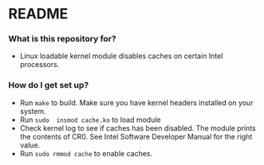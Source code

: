 # README #

### What is this repository for? ###

* Linux loadable kernel module disables caches on certain Intel processors. 

### How do I get set up? ###

* Run `make` to build.  Make sure you have kernel headers installed on your system.
* Run `sudo  insmod cache.ko` to load module
* Check kernel log to see if caches has been disabled. The module prints the contents of CR0. See Intel Software Developer Manual for the right value.
* Run `sudo rmmod cache`  to enable caches.